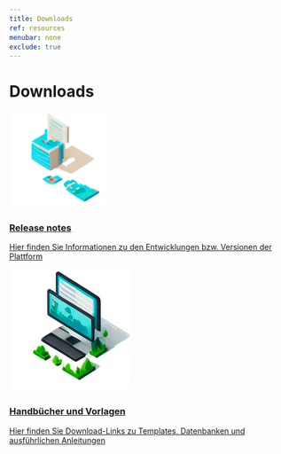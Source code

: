 ```yaml
---
title: Downloads
ref: resources
menubar: none
exclude: true
---
```


<div class="overview-content">
  <div class="overview-content-wrapper">
    <h1>Downloads</h1>
    <a class="overview-link" href="./resources/release-notes">
      <div class="overview-item">
        <div class="resource-item-left">
          <img class="resource-item-image" src="/assets/images/release-notes.png" alt="A blue and white box with a paper floating above it.">
        </div>
        <div class="resource-item-right">
          <h3>
            Release notes
          </h3>
          <p>
            Hier finden Sie Informationen zu den Entwicklungen bzw. Versionen der Plattform
          </p>
        </div>
      </div>
    </a>
    <a class="overview-link" href="./resources/downloads">
      <div class="overview-item">
        <div class="resource-item-left">
          <img class="resource-item-image" src="/assets/images/downloads.png" alt="Two computer screen behind each other with a black keyboard.">
        </div>
        <div class="resource-item-right">
          <h3>
            Handbücher und Vorlagen
          </h3>
          <p>
            Hier finden Sie Download-Links zu Templates, Datenbanken und ausführlichen Anleitungen
          </p>
        </div>
      </div>
    </a>
  </div>
</div>